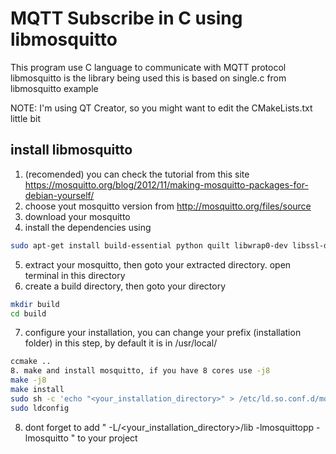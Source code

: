 # MQTT Subscribe in C using libmosquitto

This program use C language to communicate with MQTT protocol
libmosquitto is the library being used
this is based on single.c from libmosquitto example

NOTE: I'm using QT Creator, so you might want to edit the CMakeLists.txt little bit

## install libmosquitto
1. (recomended) you can check the tutorial from this site https://mosquitto.org/blog/2012/11/making-mosquitto-packages-for-debian-yourself/
2. choose yout mosquitto version from http://mosquitto.org/files/source
3. download your mosquitto
4. install the dependencies using
```bash
sudo apt-get install build-essential python quilt libwrap0-dev libssl-dev devscripts python-setuptools
```
5. extract your mosquitto, then goto your extracted directory. open terminal in this directory
6. create a build directory, then goto your directory
```bash
mkdir build
cd build
```
7. configure your installation, you can change your prefix (installation folder) in this step, by default it is in  /usr/local/
```bash
ccmake ..
8. make and install mosquitto, if you have 8 cores use -j8
make -j8
make install
sudo sh -c 'echo "<your_installation_directory>" > /etc/ld.so.conf.d/mosquitto-<your_mosquitto_version>.conf'
sudo ldconfig
```
8. dont forget to add " -L/<your_installation_directory>/lib -lmosquittopp -lmosquitto " to your project
